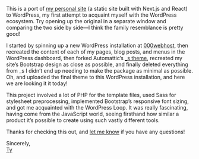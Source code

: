 This is a port of [my personal site](https://tymick.me) (a static site built with Next.js and React) to WordPress, my first attempt to acquaint myself with the WordPress ecosystem. Try opening up the original in a separate window and comparing the two side by side—I think the family resemblance is pretty good!

I started by spinning up a new WordPress installation at [000webhost](https://www.000webhost.com), then recreated the content of each of my pages, blog posts, and menus in the WordPress dashboard, then forked Automattic’s [_s theme](https://underscores.me), recreated my site’s Bootstrap design as close as possible, and finally deleted everything from _s I didn’t end up needing to make the package as minimal as possible. Oh, and uploaded the final theme to this WordPress installation, and here we are looking it it today!

This project involved a lot of PHP for the template files, used Sass for stylesheet preprocessing, implemented Bootstrap’s responsive font sizing, and got me acquainted with the WordPress Loop. It was really fascinating, having come from the JavaScript world, seeing firsthand how similar a product it’s possible to create using such vastly different tools.

Thanks for checking this out, and [let me know](https://ty-mick-wordpress-port.000webhostapp.com/connect) if you have any questions!

Sincerely,<br />
[Ty](https://tymick.me)
